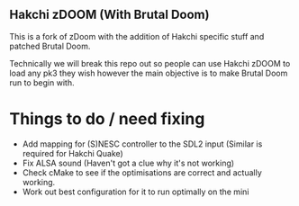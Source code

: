 ## Hakchi zDOOM (With Brutal Doom)

This is a fork of zDoom with the addition of Hakchi specific stuff and patched Brutal Doom.

Technically we will break this repo out so people can use Hakchi zDOOM to load any pk3 they wish however the main objective is to make Brutal Doom run to begin with.

# Things to do / need fixing

- Add mapping for (S)NESC controller to the SDL2 input (Similar is required for Hakchi Quake)
- Fix ALSA sound (Haven't got a clue why it's not working)
- Check cMake to see if the optimisations are correct and actually working.
- Work out best configuration for it to run optimally on the mini

